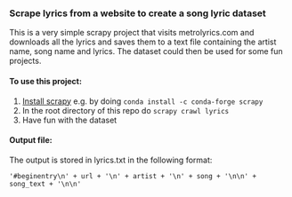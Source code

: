 
### Scrape lyrics from a website to create a song lyric dataset

This is a very simple scrapy project that visits metrolyrics.com and downloads all the lyrics and saves them to a text file containing the artist name, song name and lyrics.
The dataset could then be used for some fun projects.

#### To use this project:
1. [Install scrapy](https://docs.scrapy.org/en/latest/intro/install.html) e.g. by doing `conda install -c conda-forge scrapy`
2. In the root directory of this repo do `scrapy crawl lyrics`
3. Have fun with the dataset


#### Output file:
The output is stored in lyrics.txt in the following format:

`'#beginentry\n' + url + '\n' + artist + '\n' + song + '\n\n' + song_text + '\n\n'`
